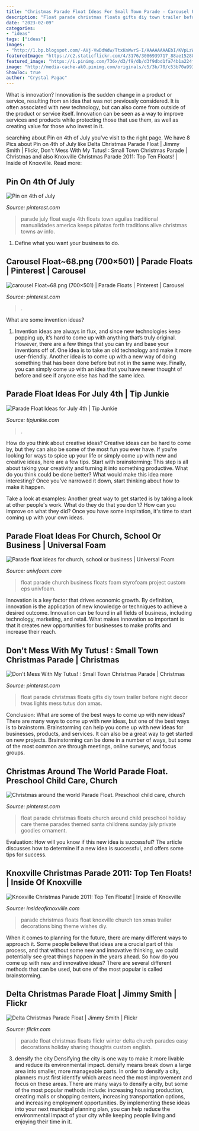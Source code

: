 ```yaml
---
title: "Christmas Parade Float Ideas For Small Town Parade - Carousel Float~68.png (700×501)"
description: "Float parade christmas floats gifts diy town trailer before night decor twas lights mess tutus don xmas"
date: "2023-02-09"
categories:
- "ideas"
tags: ["ideas"]
images:
- "http://1.bp.blogspot.com/-AVj-VwDdWdw/TtxKnWwrS-I/AAAAAAAAEbI/KVpLzWuGhf0/s1600/Floats12%252C+Knoxville+Christmas+Parade%252C+2011.jpg"
featuredImage: "https://c2.staticflickr.com/4/3176/3086939717_88ae152887_b.jpg"
featured_image: "https://i.pinimg.com/736x/d3/f9/db/d3f9dbd1fa74b1a224fd4dd4305053ff--christmas-parade-floats-carousels.jpg"
image: "http://media-cache-ak0.pinimg.com/originals/c5/3b/70/c53b70a9930419ea7b92b548124207c6.jpg"
ShowToc: true
author: "Crystal Pagac"
---
```



What is innovation?
Innovation is the sudden change in a product or service, resulting from an idea that was not previously considered. It is often associated with new technology, but can also come from outside of the product or service itself. Innovation can be seen as a way to improve services and products while protecting those that use them, as well as creating value for those who invest in it.

	

		
searching about Pin on 4th of July you've visit to the right page. We have 8 Pics about Pin on 4th of July like Delta Christmas Parade Float | Jimmy Smith | Flickr, Don&#039;t Mess With My Tutus! : Small Town Christmas Parade | Christmas and also Knoxville Christmas Parade 2011: Top Ten Floats! | Inside of Knoxville. Read more:
		
    
## Pin On 4th Of July

<img loading=lazy src="https://i.pinimg.com/736x/13/e5/e1/13e5e1e7d203e42d0ae56f32bb897067--parade-floats-small-towns.jpg" onerror="this.onerror=null;this.src='https://tse3.mm.bing.net/th?id=OIP.BIHCYtbi4WLaxlbj8CtCvgHaFj&amp;pid=15.1';" alt="Pin on 4th of July">

_Source: pinterest.com_

>parade july float eagle 4th floats town aguilas traditional manualidades america keeps piñatas forth traditions alive christmas towns av info. 

	

1. Define what you want your business to do.

    
## Carousel Float~68.png (700×501) | Parade Floats | Pinterest | Carousel

<img loading=lazy src="https://i.pinimg.com/736x/d3/f9/db/d3f9dbd1fa74b1a224fd4dd4305053ff--christmas-parade-floats-carousels.jpg" onerror="this.onerror=null;this.src='https://tse2.mm.bing.net/th?id=OIP.Q9Qqwk3LRL4_AVxp9_Xd3wHaFT&amp;pid=15.1';" alt="carousel Float~68.png (700×501) | Parade Floats | Pinterest | Carousel">

_Source: pinterest.com_

>. 

	

What are some invention ideas?
1. Invention ideas are always in flux, and since new technologies keep popping up, it’s hard to come up with anything that’s truly original. However, there are a few things that you can try and base your inventions off of. One idea is to take an old technology and make it more user-friendly. Another idea is to come up with a new way of doing something that has been done before but not in the same way. Finally, you can simply come up with an idea that you have never thought of before and see if anyone else has had the same idea.

    
## Parade Float Ideas For July 4th | Tip Junkie

<img loading=lazy src="https://tipjunkie.com/wp-content/uploads/2013/07/July-4th_Decorate_Car_Parade.jpg" onerror="this.onerror=null;this.src='https://tse3.mm.bing.net/th?id=OIP.rfW58dIjh6wm4wi-Bld8AgHaF0&amp;pid=15.1';" alt="Parade Float Ideas for July 4th | Tip Junkie">

_Source: tipjunkie.com_

>. 

	

How do you think about creative ideas?
Creative ideas can be hard to come by, but they can also be some of the most fun you ever have. If you're looking for ways to spice up your life or simply come up with new and creative ideas, here are a few tips. 
Start with brainstorming: This step is all about taking your creativity and turning it into something productive. What do you think could be done better? What would make this idea more interesting? Once you've narrowed it down, start thinking about how to make it happen. 

Take a look at examples: Another great way to get started is by taking a look at other people's work. What do they do that you don't? How can you improve on what they did? Once you have some inspiration, it's time to start coming up with your own ideas.

    
## Parade Float Ideas For Church, School Or Business | Universal Foam

<img loading=lazy src="http://univfoam.com/wp-content/uploads/2012/05/ParadeFloats.gif" onerror="this.onerror=null;this.src='https://tse2.mm.bing.net/th?id=OIP.udK5NojrM4snaISL_NFDDwHaFl&amp;pid=15.1';" alt="Parade float ideas for church, school or business | Universal Foam">

_Source: univfoam.com_

>float parade church business floats foam styrofoam project custom eps univfoam. 

	

Innovation is a key factor that drives economic growth. By definition, innovation is the application of new knowledge or techniques to achieve a desired outcome. Innovation can be found in all fields of business, including technology, marketing, and retail. What makes innovation so important is that it creates new opportunities for businesses to make profits and increase their reach.

    
## Don&#039;t Mess With My Tutus! : Small Town Christmas Parade | Christmas

<img loading=lazy src="https://i.pinimg.com/originals/71/15/92/711592d49be0d1116516b111a55c8d3d.jpg" onerror="this.onerror=null;this.src='https://tse3.mm.bing.net/th?id=OIP.Phc1JS0FpTmLkNOUEH6jVQHaFj&amp;pid=15.1';" alt="Don&#039;t Mess With My Tutus! : Small Town Christmas Parade | Christmas">

_Source: pinterest.com_

>float parade christmas floats gifts diy town trailer before night decor twas lights mess tutus don xmas. 

	

Conclusion: What are some of the best ways to come up with new ideas?
There are many ways to come up with new ideas, but one of the best ways is to brainstorm. Brainstorming can help you come up with new ideas for businesses, products, and services. It can also be a great way to get started on new projects. Brainstorming can be done in a number of ways, but some of the most common are through meetings, online surveys, and focus groups.

    
## Christmas Around The World Parade Float. Preschool Child Care, Church

<img loading=lazy src="http://media-cache-ak0.pinimg.com/originals/c5/3b/70/c53b70a9930419ea7b92b548124207c6.jpg" onerror="this.onerror=null;this.src='https://tse1.mm.bing.net/th?id=OIP.sIKEZhq6eMPSh3Pfk2guhQHaE8&amp;pid=15.1';" alt="Christmas around the world Parade Float. Preschool child care, church">

_Source: pinterest.com_

>float parade christmas floats church around child preschool holiday care theme parades themed santa childrens sunday july private goodies ornament. 

	

Evaluation: How will you know if this new idea is successful?
The article discusses how to determine if a new idea is successful, and offers some tips for success.

    
## Knoxville Christmas Parade 2011: Top Ten Floats! | Inside Of Knoxville

<img loading=lazy src="http://1.bp.blogspot.com/-AVj-VwDdWdw/TtxKnWwrS-I/AAAAAAAAEbI/KVpLzWuGhf0/s1600/Floats12%252C+Knoxville+Christmas+Parade%252C+2011.jpg" onerror="this.onerror=null;this.src='https://tse1.mm.bing.net/th?id=OIP.VIx5dYSVRd4srlLabqMjkgHaEe&amp;pid=15.1';" alt="Knoxville Christmas Parade 2011: Top Ten Floats! | Inside of Knoxville">

_Source: insideofknoxville.com_

>parade christmas floats float knoxville church ten xmas trailer decorations bing theme wishes diy. 

	

When it comes to planning for the future, there are many different ways to approach it. Some people believe that ideas are a crucial part of this process, and that without some new and innovative thinking, we could potentially see great things happen in the years ahead. So how do you come up with new and innovative ideas? There are several different methods that can be used, but one of the most popular is called brainstorming.

    
## Delta Christmas Parade Float | Jimmy Smith | Flickr

<img loading=lazy src="https://c2.staticflickr.com/4/3176/3086939717_88ae152887_b.jpg" onerror="this.onerror=null;this.src='https://tse2.mm.bing.net/th?id=OIP.trYIZB23jdK48_kmRH9cyAHaFj&amp;pid=15.1';" alt="Delta Christmas Parade Float | Jimmy Smith | Flickr">

_Source: flickr.com_

>parade float christmas floats flickr winter delta church parades easy decorations holiday sharing thoughts custom english. 

	

3) densify the city
Densifying the city is one way to make it more livable and reduce its environmental impact. densify means break down a large area into smaller, more manageable parts. In order to densify a city, planners must first identify which areas need the most improvement and focus on these areas. There are many ways to densify a city, but some of the most popular methods include: increasing housing production, creating malls or shopping centers, increasing transportation options, and increasing employment opportunities. By implementing these ideas into your next municipal planning plan, you can help reduce the environmental impact of your city while keeping people living and enjoying their time in it.

